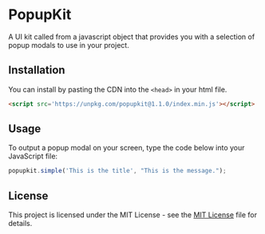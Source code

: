 # PopupKit

A UI kit called from a javascript object that provides you with a selection of popup modals to use in your project.

## Installation

You can install by pasting the CDN into the `<head>` in your html file.

```html
<script src='https://unpkg.com/popupkit@1.1.0/index.min.js'></script>
```

## Usage

To output a popup modal on your screen, type the code below into your JavaScript file:

```js
popupkit.simple('This is the title', "This is the message.");
```

## License

This project is licensed under the MIT License - see the <a href="https://github.com/BraydenTW/popupkit/blob/master/LICENSE">MIT License</a> file for details.